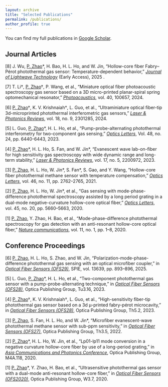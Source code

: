 ```yaml
---
layout: archive
title: "Selected Publications"
permalink: /publications/
author_profile: true
---
```

You can find my full publications in [Google Scholar](https://scholar.google.com.hk/citations?user=tUOE-8IAAAAJ&hl=zh-CN). 


Journal Articles
---
[8] J. Wu, <ins>P. Zhao</ins>*, H. Bao, H. L. Ho, and W. Jin, “Hollow-core fiber Fabry–Pérot photothermal gas sensor: Temperature-dependent behavior,” [_Journal of Lightwave Technology_](https://ieeexplore.ieee.org/document/11112627) (Early Access), 2025 .

[7] T. Li†, <ins>P. Zhao</ins>†, P. Wang, et al., “Miniature optical fiber photoacoustic spectroscopy gas sensor based on a 3D micro-printed planar-spiral spring optomechanical resonator,” [_Photoacoustics_](https://doi.org/10.1016/j.pacs.2024.100657), vol. 40,  100657, 2024.

[6]  <ins>P. Zhao</ins>†, K. V. Krishnaiah†, L. Guo, et al., “Ultraminiature optical ﬁber-tip 3d-microprinted photothermal interferometric gas sensors,” [_Laser & Photonics Reviews_](https://onlinelibrary.wiley.com/doi/full/10.1002/lpor.202301285),  vol. 18, no. 9, 2301285, 2024.

[5] L. Guo, <ins>P. Zhao</ins>\*, H. L. Ho, et al., “Pump-probe-alternating photothermal interferometry for two-component gas sensing,” [_Optics Letters_](https://opg.optica.org/ol/fulltext.cfm?uri=ol-48-24-6440&id=544225), Vol. 48, no. 24, pp. 6440-6443, 2023.

[4] <ins>P. Zhao</ins>\*, H. L. Ho, S. Fan, and W. Jin\*, “Evanescent wave lab-on-ﬁber for high sensitivity gas spectroscopy with wide dynamic range and long-term stability,” [_Laser & Photonics Reviews_](https://onlinelibrary.wiley.com/doi/full/10.1002/lpor.202200972), vol. 17, no. 5, 2200972, 2023.

[3] <ins>P. Zhao</ins>, H. L. Ho, W. Jin\*, S. Fan\*, S. Gao, and Y. Wang, “Hollow-core ﬁber photothermal methane sensor with temperature compensation,” [_Optics Letters_](https://www.osapublishing.org/ol/abstract.cfm?uri=ol-46-11-2762), vol. 46, no. 11, pp. 2762–2765, 2021.

[2] <ins>P. Zhao</ins>, H. L. Ho, W. Jin\*, et al., “Gas sensing with mode-phase-diﬀerence photothermal spectroscopy assisted by a long period grating in a dual-mode negative-curvature hollow-core optical ﬁber,” [_Optics Letters_](https://www.osapublishing.org/ol/abstract.cfm?uri=ol-45-20-5660), vol. 45, no. 20, pp. 5660–5663, 2020.

[1] <ins>P. Zhao</ins>, Y. Zhao, H. Bao, et al., “Mode-phase-diﬀerence photothermal spectroscopy for gas detection with an anti-resonant hollow-core optical ﬁber,” [_Nature communications_](https://www.nature.com/articles/s41467-020-14707-0), vol. 11, no. 1, pp. 1–8, 2020.

Conference Proceedings
---
[6] <ins>P. Zhao</ins>, H. L. Ho, S. Zhao, and W. Jin, “Polarization-mode-phase-difference photothermal gas sensing with an optical microfiber coupler,” in [_Optical Fiber Sensors (OFS29)_](https://doi.org/10.1117/12.3062015), SPIE, vol. 13639, pp. 893–896, 2025.

[5] L. Guo, <ins>P. Zhao</ins>\*, H. L. Ho, et al., “Two-component photothermal gas sensor with a pump-probe-alternating technique,” in [_Optical Fiber Sensors (OFS28)_](https://opg.optica.org/abstract.cfm?uri=OFS-2023-Tu3.16), Optica Publishing Group, Tu3.16, 2023.

[4] <ins>P. Zhao</ins>†, K. V. Krishnaiah†, L. Guo, et al., “High-sensitivity ﬁber-tip photothermal gas sensor based on a 3d µ-printed fabry-pérot microcavity,” in [_Optical Fiber Sensors (OFS28)_](https://opg.optica.org/abstract.cfm?uri=OFS-2023-Th5.2), Optica Publishing Group, Th5.2, 2023.

[3] <ins>P. Zhao</ins>, S. Fan, H. L. Ho, and W. Jin*, “Microﬁber evanescent-wave photothermal methane sensor with sub-ppm sensitivity,” in [_Optical Fiber Sensors (OFS27)_](https://opg.optica.org/abstract.cfm?uri=OFS-2022-Th3.5), Optica Publishing Group, Th3.5, 2022.

[2] <ins>P. Zhao</ins>\*, H. L. Ho, W. Jin, et al., “Lp01-lp11 mode conversion in a negative curvature hollow-core ﬁber by use of a long-period grating,” in [_Asia Communications and Photonics Conference_](https://www.osapublishing.org/abstract.cfm?uri=ACPC-2020-M4A.118), Optica Publishing Group, M4A.118, 2020.

[1] <ins>P. Zhao</ins>\*, Y. Zhao, H. Bao, et al., “Ultrasensitive photothermal gas sensor with a dual-mode anti-resonant hollow-core ﬁber,” in [_Optical Fiber Sensors (OFS2020)_](https://www.osapublishing.org/abstract.cfm?uri=OFS-2020-W3.7), Optica Publishing Group, W3.7, 2020.

